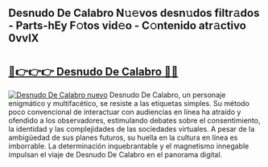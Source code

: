 ## Desnudo De Calabro N𝚞𝚎vos desn𝚞dos filtr𝚊dos - Parts-hEy F𝚘tos vid𝚎o - C𝚘ntenido atr𝚊ctivo 0vvlX

# <h2><a href="http://mb8fos.tromn.icu/?c=Desnudo+De+Calabro">🔗👉👉👉 Desnudo De Calabro 🔗🔗</a></h2>

[![Desnudo De Calabro nuevo](https://i.imgur.com/pEAQMta.gif)](http://mb8fos.tromn.icu/?c=Desnudo+De+Calabro)
Desnudo De Calabro, un personaje enigmático y multifacético, se resiste a las etiquetas simples. Su método poco convencional de interactuar con audiencias en línea ha atraído y ofendido a los observadores, estimulando debates sobre el consentimiento, la identidad y las complejidades de las sociedades virtuales. A pesar de la ambigüedad de sus planes futuros, su huella en la cultura en línea es imborrable. La determinación inquebrantable y el magnetismo innegable impulsan el viaje de Desnudo De Calabro en el panorama digital.
